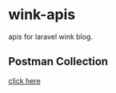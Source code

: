 # wink-apis
apis for laravel wink blog.

## Postman Collection
[click here]

[click here]: https://www.postman.com/collections/1889259157f152b40c1e